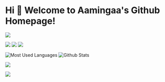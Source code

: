 # Hi 🎉 Welcome to Aamingaa's Github Homepage!

<!--
**aamingaa/aamingaa** is a ✨ _special_ ✨ repository because its `README.md` (this file) appears on your GitHub profile.

Here are some ideas to get you started:

- 🔭 I’m currently working on ...
- 🌱 I’m currently learning ...
- 👯 I’m looking to collaborate on ...
- 🤔 I’m looking for help with ...
- 💬 Ask me about ...
- 📫 How to reach me: ...
- 😄 Pronouns: ...
- ⚡ Fun fact: ...
-->

<img src="https://readme-typing-svg.herokuapp.com/?lines=Welcome,%20visitor!;Hello%20Github%20World!&font=Roboto" />

<p>
<img src="https://img.shields.io/static/v1?label=Program&message=Java&color=blue"/>
<a href="https://blog.csdn.net/aming2?type=lately"><img src="https://img.shields.io/static/v1?label=Blog&message=CSDN&color=red"/></a>
<img src="https://visitor-badge.glitch.me/badge?page_id=https://github.com/aamingaa&right_color=red" />
</p>

![Most Used Languages](https://github-readme-stats.vercel.app/api/top-langs/?username=aamingaa&theme=dark&layout=compact)
![Github Stats](https://github-readme-stats.vercel.app/api?username=aamingaa&show_icons=true&theme=dark&count_private=true)

![](https://stats.justsong.cn/api/csdn?id=aamingaa&theme=dark)
<!--
![](https://stats.justsong.cn/api/bilibili/?id=1513364019&theme=dark)
-->
![](https://activity-graph.herokuapp.com/graph?username=aamingaa&theme=github)
